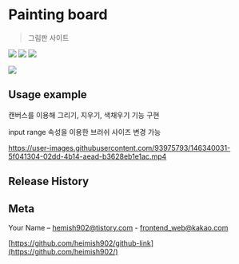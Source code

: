 # Painting board
> 그림판 사이트

<img src="https://img.shields.io/badge/-HTML5-E34F26?style=flat&logo=HTML5" /> <img src="https://img.shields.io/badge/-CSS3-1572B6?style=flat&logo=CSS3" /> <img src="https://img.shields.io/badge/-jQuery-0769AD?style=flat&logo=jQuery" />

![](header.png)

## Usage example

캔버스를 이용해 그리기, 지우기, 색채우기 기능 구현


input range 속성을 이용한 브러쉬 사이즈 변경 가능

https://user-images.githubusercontent.com/93975793/146340031-5f041304-02dd-4b14-aead-b3628eb1e1ac.mp4


## Release History


## Meta

Your Name – [hemish902@tistory.com](https://heimish902@tistory.com) - frontend_web@kakao.com

[https://github.com/heimish902/github-link](https://github.com/heimish902/)

